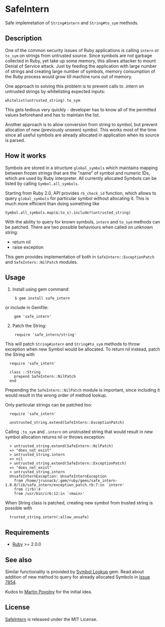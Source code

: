 # SafeIntern

Safe implemetation of `String#intern` and `String#to_sym` methods.

## Description

One of the common security issues of Ruby applications is calling `intern` or 
`to_sym` on strings from untrusted source. Since symbols are not garbage 
collected in Ruby, yet take up some memory, this allows attacker to mount 
Denial of Service attack. Just by feeding the application with large number of
strings and creating large number of symbols, memory consumption of the Ruby
process would grow till machine runs out of memory.

One approach to solving this problem is to prevent calls to .intern on 
untrusted strings by whitelisting expected inputs:

    whitelist(untrusted_string).to_sym

This gets tedious very quickly - developer has to know all of the permitted 
values beforehand and has to maintain the list. 

Another approach is to allow conversion from string to symbol, but prevent 
allocation of new (previously unseen) symbol. This works most of the time since
all useful symbols are already allocated in application when its source is
parsed.

## How it works

Symbols are stored in a structure `global_symbols` which maintains mapping
between frozen strings that are the "name" of symbol and numeric IDs, which
are used by Ruby interpreter. All currently allocated Symbols can be listed
by calling `Symbol.all_symbols`.

Starting from Ruby 2.0, API provides `rb_check_id` function, which allows to
query `global_symbols` for particular symbol without allocating it. This is 
much more efficient than doing something like

    Symbol.all_symbols.map(&:to_s).include?(untrusted_string)

With the ability to query for known symbols, `intern` and `to_sym` methods can 
be patched. There are two possible behaviours when called on unknown string:

* return nil
* raise exception

This gem provides implementation of both in `SafeIntern::ExceptionPatch` and
`SafeIntern::NilPatch` modules. 

## Usage

1. Install using gem command:
      
        $ gem install safe_intern

  or include in Gemfile:

        gem 'safe_intern'

2. Patch the String:

        require 'safe_intern/string'

  This will patch `String#intern` and `String#to_sym` methods to throw 
  exception when new Symbol would be allocated. To return nil instead, patch 
  the String with

      require 'safe_intern'

      class ::String
        prepend SafeIntern::NilPatch
      end

  Prepending the `SafeIntern::NilPatch` module is important, since including it
  would result in the wrong order of method lookup.

  Only particular strings can be patched too:

      require 'safe_intern'
    
      unstrusted_string.extend(SafeIntern::ExceptionPatch)

  Calling `.to_sym` and `.intern` on unstrusted string that would result in
  new symbol allocation returns nil or throws exception:

      > untrusted_string.extend(SafeIntern::NilPatch)
      => "does_not_exist"
      > untrusted_string.intern
      => nil 
      > untrusted_string.extend(SafeIntern::ExceptionPatch)
      => "does_not_exist" 
      > untrusted_string.intern
      UnsafeInternException: UnsafeInternException
        from /home/jrusnack/.gem/ruby/gems/safe_intern-1.0.0/lib/safe_intern/exception_patch.rb:7:in `intern'
        from (irb):4
        from /usr/bin/irb:12:in `<main>'

  When String class is patched, creating new symbol from trusted string is
  possible with

      trusted_string.intern(:allow_unsafe)

## Requirements
* [Ruby] >= 2.0.0

## See also

Similar functionality is provided by [Symbol Lookup] gem. Read about addition 
of new method to query for already allocated Symbols in [Issue 7854].

Kudos to [Martin Povolny] for the initial idea.

## License
[SafeIntern] is released under the MIT License.

[Ruby]: http://www.ruby-lang.org
[Symbol Lookup]: https://github.com/phluid61/symbol_lookup-gem
[Issue 7854]: https://bugs.ruby-lang.org/issues/7854
[SafeIntern]: https://github.com/jrusnack/safe_intern
[Martin Povolny]: https://github.com/martinpovolny